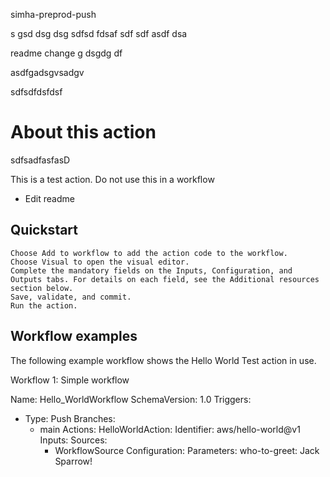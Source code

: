 simha-preprod-push

s gsd dsg dsg
sdfsd fdsaf sdf sdf asdf dsa

readme change g dsgdg df

asdfgadsgvsadgv

sdfsdfdsfdsf
# About this action
sdfsadfasfasD

This is a test action. Do not use this in a workflow

- Edit readme

## Quickstart

    Choose Add to workflow to add the action code to the workflow.
    Choose Visual to open the visual editor.
    Complete the mandatory fields on the Inputs, Configuration, and Outputs tabs. For details on each field, see the Additional resources section below.
    Save, validate, and commit.
    Run the action.



## Workflow examples

The following example workflow shows the Hello World Test action in use.

Workflow 1: Simple workflow

Name: Hello_WorldWorkflow
SchemaVersion: 1.0
Triggers:
- Type: Push
  Branches:
    - main
Actions:
  HelloWorldAction:
    Identifier: aws/hello-world@v1
    Inputs:
      Sources:
        - WorkflowSource
    Configuration:
      Parameters:
        who-to-greet: Jack Sparrow!
